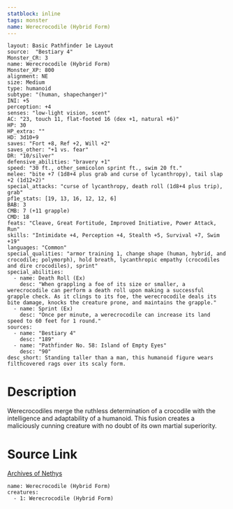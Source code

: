 ```yaml
---
statblock: inline
tags: monster
name: Werecrocodile (Hybrid Form)
---
```

```statblock
layout: Basic Pathfinder 1e Layout
source:  "Bestiary 4"
Monster_CR: 3
name: Werecrocodile (Hybrid Form)
Monster_XP: 800
alignment: NE
size: Medium
type: humanoid
subtype: "(human, shapechanger)"
INI: +5
perception: +4
senses: "low-light vision, scent"
AC: "23, touch 11, flat-footed 16 (dex +1, natural +6)"
HP: 30
HP_extra: ""
HD: 3d10+9
saves: "Fort +8, Ref +2, Will +2"
saves_other: "+1 vs. fear"
DR: "10/silver"
defensive_abilities: "bravery +1"
speed: "30 ft., other_semicolon sprint ft., swim 20 ft."
melee: "bite +7 (1d8+4 plus grab and curse of lycanthropy), tail slap +2 (1d12+2)"
special_attacks: "curse of lycanthropy, death roll (1d8+4 plus trip), grab"
pf1e_stats: [19, 13, 16, 12, 12, 6]
BAB: 3
CMB: 7 (+11 grapple)
CMD: 18
feats: "Cleave, Great Fortitude, Improved Initiative, Power Attack, Run"
skills: "Intimidate +4, Perception +4, Stealth +5, Survival +7, Swim +19"
languages: "Common"
special_qualities: "armor training 1, change shape (human, hybrid, and crocodile; polymorph), hold breath, lycanthropic empathy (crocodiles and dire crocodiles), sprint"
special_abilities:
  - name: Death Roll (Ex)
    desc: "When grappling a foe of its size or smaller, a werecrocodile can perform a death roll upon making a successful grapple check. As it clings to its foe, the werecrocodile deals its bite damage, knocks the creature prone, and maintains the grapple."
  - name: Sprint (Ex)
    desc: "Once per minute, a werecrocodile can increase its land speed to 60 feet for 1 round."
sources:
  - name: "Bestiary 4"
    desc: "189"
  - name: "Pathfinder No. 58: Island of Empty Eyes"
    desc: "90"
desc_short: Standing taller than a man, this humanoid figure wears filthcovered rags over its scaly form.
```
# Description
Werecrocodiles merge the ruthless determination of a crocodile with the intelligence and adaptability of a humanoid. This fusion creates a maliciously cunning creature with no doubt of its own martial superiority.
# Source Link
[Archives of Nethys](https://aonprd.com/MonsterDisplay.aspx?ItemName=Werecrocodile%20(Hybrid%20Form))
```encounter-table
name: Werecrocodile (Hybrid Form)
creatures:
  - 1: Werecrocodile (Hybrid Form)
```
